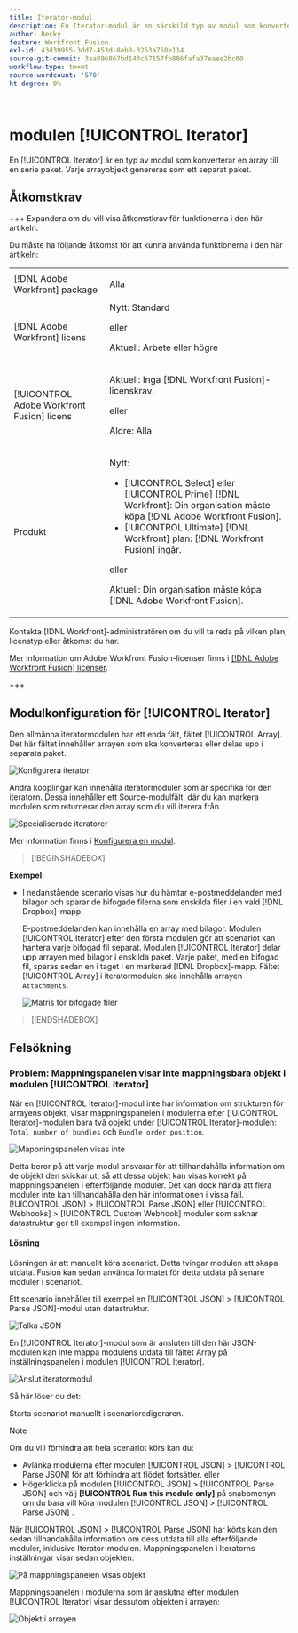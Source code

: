```yaml
---
title: Iterator-modul
description: En Iterator-modul är en särskild typ av modul som konverterar en array till en serie paket. Varje arrayobjekt genereras som ett separat paket.
author: Becky
feature: Workfront Fusion
exl-id: 43d39955-3dd7-453d-8eb0-3253a768e114
source-git-commit: 3aa896867bd143c67157fb886fafa37eaee2bc00
workflow-type: tm+mt
source-wordcount: '570'
ht-degree: 0%

---
```


# modulen [!UICONTROL Iterator]

En [!UICONTROL Iterator] är en typ av modul som konverterar en array till en serie paket. Varje arrayobjekt genereras som ett separat paket.

## Åtkomstkrav

+++ Expandera om du vill visa åtkomstkrav för funktionerna i den här artikeln.

Du måste ha följande åtkomst för att kunna använda funktionerna i den här artikeln:

<table style="table-layout:auto">
 <col> 
 <col> 
 <tbody> 
  <tr> 
    <td role="rowheader">[!DNL Adobe Workfront] package</td> 
   <td> <p>Alla</p> </td> 
  </tr> 
  <tr data-mc-conditions=""> 
   <td role="rowheader">[!DNL Adobe Workfront] licens</td> 
   <td> Nytt: Standard<p>eller</p><p>Aktuell: Arbete eller högre</p> </td> 
  </tr> 
  <tr> 
   <td role="rowheader">[!UICONTROL Adobe Workfront Fusion] licens</td> 
   <td>
   <p>Aktuell: Inga [!DNL Workfront Fusion]-licenskrav.</p>
   <p>eller</p>
   <p>Äldre: Alla </p>
   </td> 
  </tr> 
  <tr> 
   <td role="rowheader">Produkt</td> 
   <td>
   <p>Nytt:</p> <ul><li>[!UICONTROL Select] eller [!UICONTROL Prime] [!DNL Workfront]: Din organisation måste köpa [!DNL Adobe Workfront Fusion].</li><li>[!UICONTROL Ultimate] [!DNL Workfront] plan: [!DNL Workfront Fusion] ingår.</li></ul>
   <p>eller</p>
   <p>Aktuell: Din organisation måste köpa [!DNL Adobe Workfront Fusion].</p>
   </td> 
  </tr>
 </tbody> 
</table>


Kontakta [!DNL Workfront]-administratören om du vill ta reda på vilken plan, licenstyp eller åtkomst du har.

Mer information om Adobe Workfront Fusion-licenser finns i [[!DNL Adobe Workfront Fusion] licenser](/help/workfront-fusion/set-up-and-manage-workfront-fusion/licensing-operations-overview/license-automation-vs-integration.md).

+++

## Modulkonfiguration för [!UICONTROL Iterator]

Den allmänna iteratormodulen har ett enda fält, fältet [!UICONTROL Array]. Det här fältet innehåller arrayen som ska konverteras eller delas upp i separata paket.

![Konfigurera iterator](assets/set-up-iterator.jpg)

Andra kopplingar kan innehålla iteratormoduler som är specifika för den iteratorn. Dessa innehåller ett Source-modulfält, där du kan markera modulen som returnerar den array som du vill iterera från.

![Specialiserade iteratorer](assets/specialized-iterators.jpg)

Mer information finns i [Konfigurera en modul](/help/workfront-fusion/create-scenarios/add-modules/configure-a-modules-settings.md).

>[!BEGINSHADEBOX]

**Exempel:**

* I nedanstående scenario visas hur du hämtar e-postmeddelanden med bilagor och sparar de bifogade filerna som enskilda filer i en vald [!DNL Dropbox]-mapp.

  E-postmeddelanden kan innehålla en array med bilagor. Modulen [!UICONTROL Iterator] efter den första modulen gör att scenariot kan hantera varje bifogad fil separat. Modulen [!UICONTROL Iterator] delar upp arrayen med bilagor i enskilda paket. Varje paket, med en bifogad fil, sparas sedan en i taget i en markerad [!DNL Dropbox]-mapp. Fältet [!UICONTROL Array] i iteratormodulen ska innehålla arrayen `Attachments`.

  ![Matris för bifogade filer](assets/attachments-array.jpg)

>[!ENDSHADEBOX]


## Felsökning

### Problem: Mappningspanelen visar inte mappningsbara objekt i modulen [!UICONTROL Iterator]

När en [!UICONTROL Iterator]-modul inte har information om strukturen för arrayens objekt, visar mappningspanelen i modulerna efter [!UICONTROL Iterator]-modulen bara två objekt under [!UICONTROL Iterator]-modulen: `Total number of bundles` och `Bundle order position`.

![Mappningspanelen visas inte](assets/mapping-panel-doesnt-display.png)

Detta beror på att varje modul ansvarar för att tillhandahålla information om de objekt den skickar ut, så att dessa objekt kan visas korrekt på mappningspanelen i efterföljande moduler. Det kan dock hända att flera moduler inte kan tillhandahålla den här informationen i vissa fall. [!UICONTROL JSON] > [!UICONTROL Parse JSON] eller [!UICONTROL Webhooks] > [!UICONTROL Custom Webhook] moduler som saknar datastruktur ger till exempel ingen information.

#### Lösning

Lösningen är att manuellt köra scenariot. Detta tvingar modulen att skapa utdata. Fusion kan sedan använda formatet för detta utdata på senare moduler i scenariot.

Ett scenario innehåller till exempel en [!UICONTROL JSON] > [!UICONTROL Parse JSON]-modul utan datastruktur.

![Tolka JSON](assets/json-parse-json.png)

En [!UICONTROL Iterator]-modul som är ansluten till den här JSON-modulen kan inte mappa modulens utdata till fältet Array på inställningspanelen i modulen [!UICONTROL Iterator].

![Anslut iteratormodul](assets/connect-iterator-module.png)

Så här löser du det:

Starta scenariot manuellt i scenarioredigeraren.

>[!NOTE]
>
>Om du vill förhindra att hela scenariot körs kan du:
>
>* Avlänka modulerna efter modulen [!UICONTROL JSON] > [!UICONTROL Parse JSON] för att förhindra att flödet fortsätter.
>   eller
>* Högerklicka på modulen [!UICONTROL JSON] > [!UICONTROL Parse JSON] och välj **[!UICONTROL Run this module only]** på snabbmenyn om du bara vill köra modulen [!UICONTROL JSON] > [!UICONTROL Parse JSON] .

När [!UICONTROL JSON] > [!UICONTROL Parse JSON] har körts kan den sedan tillhandahålla information om dess utdata till alla efterföljande moduler, inklusive Iterator-modulen. Mappningspanelen i Iteratorns inställningar visar sedan objekten:

![På mappningspanelen visas objekt](assets/mapping-panel-displays-items.png)

Mappningspanelen i modulerna som är anslutna efter modulen [!UICONTROL Iterator] visar dessutom objekten i arrayen:

![Objekt i arrayen](assets/items-contained-in-array.png)
